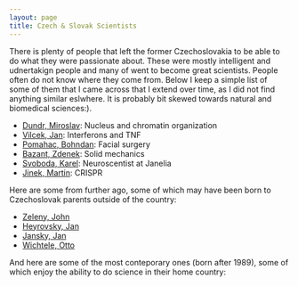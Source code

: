 ```yaml
---
layout: page
title: Czech & Slovak Scientists
---
```


There is plenty of people that left the former Czechoslovakia to be able to do what they were passionate about. These were mostly intelligent and udnertakign people and many of went to become great scientists. People often do not know where they come from. Below I keep a simple list of some of them that I came across that I extend over time, as I did not find anything similar eslwhere. It is probably bit skewed towards natural and biomedical sciences:).

 * [Dundr, Miroslav](https://www.rosalindfranklin.edu/academics/faculty/mirek-dundr/): Nucleus and chromatin organization
 * [Vilcek, Jan](https://en.wikipedia.org/wiki/Jan_Vil%C4%8Dek): Interferons and TNF
 * [Pomahac, Bohndan](https://en.wikipedia.org/wiki/Bohdan_Pomaha%C4%8D): Facial surgery
 * [Bazant, Zdenek](https://en.wikipedia.org/wiki/Zden%C4%9Bk_P._Ba%C5%BEant): Solid mechanics
 * [Svoboda, Karel](https://en.wikipedia.org/wiki/Karel_Svoboda_(scientist)): Neuroscentist at Janelia
 * [Jinek, Martin](https://www.bioc.uzh.ch/teaching/study-overview/lecturers/martin-jinek/): CRISPR


 Here are some from further ago, some of which may have been born to Czechoslovak parents outside of the country:

 * [Zeleny, John](https://en.wikipedia.org/wiki/John_Zeleny)
 * [Heyrovsky, Jan](https://en.wikipedia.org/wiki/Jaroslav_Heyrovsk%C3%BD)
 * [Jansky, Jan](https://en.wikipedia.org/wiki/Jan_Jansk%C3%BD)
 * [Wichtele, Otto](https://en.wikipedia.org/wiki/Otto_Wichterle)

 And here are some of the most conteporary ones (born after 1989), some of which enjoy the ability to do science in their home country:
